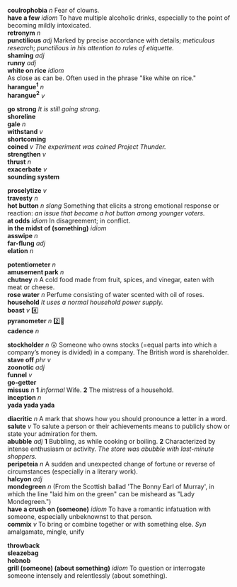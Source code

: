 

__coulrophobia__ _n_ Fear of clowns.  
__have a few__ _idiom_ To have multiple alcoholic drinks, especially to the point of becoming mildly intoxicated.  
__retronym__ _n_   
__punctilious__ _adj_ Marked by precise accordance with details; _meticulous research_; _punctilious in his attention to rules of etiquette._  
__shaming__ _adj_  
__runny__ _adj_  
__white on rice__ _idiom_ As close as can be. Often used in the phrase "like white on rice."  
__harangue<sup>1</sup>__ _n_  
__harangue<sup>2</sup>__ _v_  

__go strong__ _It is still going strong._  
__shoreline__  
__gale__ _n_  
__withstand__ _v_  
__shortcoming__  
__coined__ _v_ _The experiment was coined Project Thunder._  
__strengthen__ _v_  
__thrust__ _n_  
__exacerbate__ _v_  
__sounding system__  

__proselytize__ _v_  
__travesty__ _n_  
__hot button__ _n slang_ Something that elicits a strong emotional response or reaction: _an issue that became a hot button among younger voters._  
__at odds__ _idiom_ In disagreement; in conflict.  
__in the midst of (something)__ _idiom_  
__asswipe__ _n_  
__far-flung__ _adj_  
__elation__ _n_  

__potentiometer__ _n_  
__amusement park__ _n_  
__chutney__ _n_ A cold food made from fruit, spices, and vinegar, eaten with meat or cheese.  
__rose water__ _n_ Perfume consisting of water scented with oil of roses.  
__household__ _It uses a normal household power supply._  
__boast__ _v_ :four:  
__pyranometer__ _n_ :two::hammer:  
__cadence__ _n_  

__stockholder__ _n_ :astonished: Someone who owns stocks (=equal parts into which a company’s money is divided) in a company. The British word is shareholder.  
__stave off__ _phr v_  
__zoonotic__ _adj_  
__funnel__ _v_  
__go-getter__  
__missus__ _n_ __1__ _informal_ Wife. __2__ The mistress of a household.  
__inception__ _n_  
__yada yada yada__  

__diacritic__ _n_ A mark that shows how you should pronounce a letter in a word.  
__salute__ _v_ To salute a person or their achievements means to publicly show or state your admiration for them.  
__abubble__ _adj_ __1__ Bubbling, as while cooking or boiling. __2__ Characterized by intense enthusiasm or activity. _The store was abubble with last-minute shoppers._  
__peripeteia__ _n_ A sudden and unexpected change of fortune or reverse of circumstances (especially in a literary work).  
__halcyon__ _adj_  
__mondegreen__ _n_ (From the Scottish ballad 'The Bonny Earl of Murray', in which the line "laid him on the green" can be misheard as "Lady Mondegreen.")  
__have a crush on (someone)__ _idiom_ To have a romantic infatuation with someone, especially unbeknownst to that person.  
__commix__ _v_ To bring or combine together or with something else. _Syn_ amalgamate, mingle, unify  

__throwback__  
__sleazebag__  
__hobnob__  
__grill (someone) (about something)__ _idiom_ To question or interrogate someone intensely and relentlessly (about something).  
